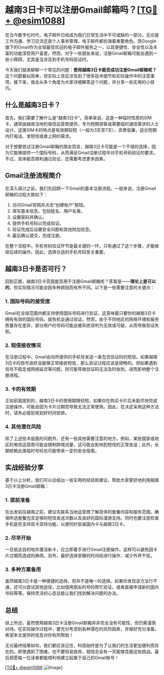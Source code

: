 # 越南3日卡可以注册Gmail邮箱吗？[[TG💪+ @esim1088](https://t.me/s/esim1088)]

在当今数字化时代，电子邮件已经成为我们日常生活中不可或缺的一部分。无论是工作沟通、学习交流还是个人事务管理，电子邮件都扮演着重要角色。而Google旗下的Gmail作为全球最受欢迎的电子邮件服务之一，以其便捷性、安全性以及丰富的功能深受用户喜爱。然而，对于一些朋友来说，注册Gmail邮箱可能会遇到一些小障碍，尤其是当涉及到手机号码验证时。

今天我们就来聊聊一个常见的问题：**使用越南3日卡能否成功注册Gmail邮箱呢？** 这个问题看似简单，但实际上背后涉及到了很多技术细节和实际操作中的注意事项。接下来，我会从多个角度为大家详细解答这个问题，并分享一些实用的小技巧。

## 什么是越南3日卡？

首先，我们需要了解什么是“越南3日卡”。简单来说，这是一种临时性质的SIM卡，通常由越南当地的电信运营商提供，专为短期游客或需要临时通信需求的人士设计。这类SIM卡的特点是有效期较短（一般为3天至7天），资费低廉，适合短期内打电话、发短信或者上网的需求。

对于想要尝试注册Gmail邮箱的朋友而言，越南3日卡可能是一个不错的选择，因为它能够提供一个国际号码，从而满足Gmail注册过程中对手机号码验证的要求。不过，具体能否顺利通过验证，还需要考虑更多因素。

## Gmail注册流程简介

在深入探讨之前，我们先回顾一下Gmail的基本注册流程。一般来说，注册Gmail邮箱的过程大致如下：

1. 访问Gmail官网并点击“创建账户”按钮。
2. 填写基本信息，包括姓名、用户名等。
3. 设置密码并确认。
4. 提供手机号码以完成验证。
5. 验证完成后设置安全问题和其他附加信息。
6. 最后确认提交，完成注册。

在整个流程中，手机号码验证环节是最关键的一环。只有通过了这个步骤，才能继续后续的操作。因此，选择合适的手机号码至关重要。

## 越南3日卡是否可行？

回到正题，越南3日卡究竟能否用于注册Gmail邮箱呢？答案是——**理论上是可以的**，但实际情况可能会因多种原因而有所不同。以下是一些需要注意的关键点：

### 1. 国际号码的接受度
Gmail在全球范围内都支持使用国际号码进行验证，这意味着只要你的越南3日卡拥有有效的国际号码，就有机会通过验证。然而，由于不同地区的网络环境和服务质量存在差异，部分用户的号码可能会被系统误判为无效或可疑，从而导致验证失败。

### 2. 短信接收情况
在注册过程中，Gmail会向所提供的手机号发送一条包含验证码的短信。如果越南3日卡的信号良好且能够正常接收短信，那么验证过程应该是顺畅的。但如果遇到信号不稳定或网络延迟等问题，则可能导致验证码无法及时收到，进而影响整个注册进程。

### 3. 卡的有效期
正如前面提到的，越南3日卡的使用期限较短。如果你在购买卡片后未能尽快完成注册操作，可能会因为卡片过期而导致无法正常使用。因此，在决定采用这种方法时，请务必提前规划好时间安排。

### 4. 其他潜在风险
除了上述技术层面的问题外，还有一些其他需要注意的地方。例如，某些国家或地区的电信运营商可能会限制跨境流量，这可能会影响到短信的正常发送；此外，长期依赖此类临时号码也可能带来一定的安全隐患。

## 实战经验分享

基于以上分析，我们可以总结出一些实用的经验和建议，帮助大家更好地利用越南3日卡注册Gmail邮箱：

### 1. 提前准备
在出发前往越南之前，建议先联系当地运营商了解具体的套餐内容和服务范围。确保所选套餐包含足够的短信发送次数以及良好的国际漫游支持。同时也要注意检查手机是否支持双卡双待功能，以便同时安装国内卡与越南3日卡。

### 2. 尽早开始
一旦抵达目的地并激活新卡，应立即着手进行Gmail注册操作。这样可以避免因卡片过期而造成的麻烦。另外，最好选择安静的时间段进行操作，减少外界干扰。

### 3. 多种方案备用
虽然越南3日卡是一种便捷的选择，但并不是唯一的选择。如果你发现该方法行不通，还可以尝试其他途径，比如借用朋友的号码帮忙验证，或者直接申请新的国内号码等等。保持灵活的心态总能让我们找到解决问题的办法。

## 总结

综上所述，虽然使用越南3日卡注册Gmail邮箱并非完全没有可能性，但仍需谨慎对待。在实际操作过程中，要充分考虑到各种潜在的风险因素，并做好充分准备。希望本文提供的信息对你有所帮助！

无论最终结果如何，我们都应该记住，科技始终是为了让我们的生活更加便利而存在的。即使遇到了困难，也不要轻易放弃，相信总会有一天能够克服这些挑战。最后祝愿每一位读者都能顺利地建立起属于自己的Gmail账号！

[[TG💪+ @esim1088](https://t.me/s/esim1088) ![Image](https://i.postimg.cc/4NQfJmqS/Snipaste-2025-05-13-00-14-12.png)]